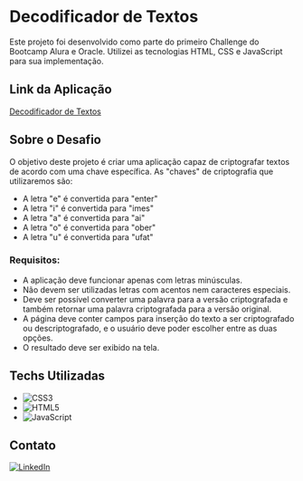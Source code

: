 # Decodificador de Textos

Este projeto foi desenvolvido como parte do primeiro Challenge do Bootcamp Alura e Oracle. Utilizei as tecnologias HTML, CSS e JavaScript para sua implementação.

## Link da Aplicação

[Decodificador de Textos](https://exemplo.com)

## Sobre o Desafio

O objetivo deste projeto é criar uma aplicação capaz de criptografar textos de acordo com uma chave específica. As "chaves" de criptografia que utilizaremos são:

- A letra "e" é convertida para "enter"
- A letra "i" é convertida para "imes"
- A letra "a" é convertida para "ai"
- A letra "o" é convertida para "ober"
- A letra "u" é convertida para "ufat"

### Requisitos:

- A aplicação deve funcionar apenas com letras minúsculas.
- Não devem ser utilizadas letras com acentos nem caracteres especiais.
- Deve ser possível converter uma palavra para a versão criptografada e também retornar uma palavra criptografada para a versão original.
- A página deve conter campos para inserção do texto a ser criptografado ou descriptografado, e o usuário deve poder escolher entre as duas opções.
- O resultado deve ser exibido na tela.

## Techs Utilizadas

- ![CSS3](https://img.shields.io/badge/css3-%231572B6.svg?style=for-the-badge&logo=css3&logoColor=white)
- ![HTML5](https://img.shields.io/badge/html5-%23E34F26.svg?style=for-the-badge&logo=html5&logoColor=white)
- ![JavaScript](https://img.shields.io/badge/javascript-%23323330.svg?style=for-the-badge&logo=javascript&logoColor=%23F7DF1E)

## Contato

[![LinkedIn](https://img.shields.io/badge/LinkedIn-%230A66C2.svg?style=for-the-badge&logo=LinkedIn&logoColor=white)](https://www.linkedin.com/in/jediael-santana-34110464/)
